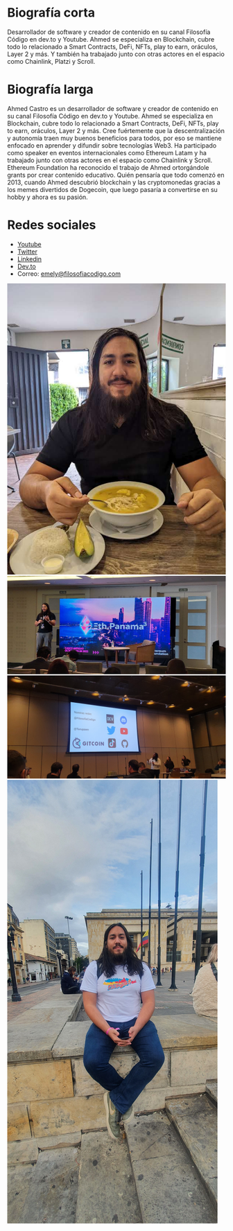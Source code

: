 # Biografía corta

Desarrollador de software y creador de contenido en su canal Filosofía Código en dev.to y Youtube. Ahmed se especializa en Blockchain, cubre todo lo relacionado a Smart Contracts, DeFi, NFTs, play to earn, oráculos, Layer 2 y más. Y también ha trabajado junto con otras actores en el espacio como Chainlink, Platzi y Scroll.

# Biografía larga

Ahmed Castro es un desarrollador de software y creador de contenido en su canal Filosofía Código en dev.to y Youtube. Ahmed se especializa en Blockchain, cubre todo lo relacionado a Smart Contracts, DeFi, NFTs, play to earn, oráculos, Layer 2 y más. Cree fuértemente que la descentralización y autonomía traen muy buenos beneficios para todos, por eso se mantiene enfocado en aprender y difundir sobre tecnologías Web3. Ha participado como speaker en eventos internacionales como Ethereum Latam y ha trabajado junto con otras actores en el espacio como Chainlink y Scroll. Ethereum Foundation ha reconocido el trabajo de Ahmed ortorgándole grants por crear contenido educativo. Quién pensaría que todo comenzó en 2013, cuando Ahmed descubrió blockchain y las cryptomonedas gracias a los memes divertidos de Dogecoin, que luego pasaría a convertirse en su hobby y ahora es su pasión.

# Redes sociales

* [Youtube](https://www.youtube.com/channel/UCNRB4tgwp09z4391JRjEsRA)
* [Twitter](https://twitter.com/FilosofiaCodigo)
* [Linkedin](https://www.linkedin.com/company/filosofia-codigo/)
* [Dev.to](https://dev.to/turupawn)
* Correo: emely@filosofiacodigo.com

![](https://raw.githubusercontent.com/FilosofiaCodigo/PressKit/main/img/01.jpg)
![](https://raw.githubusercontent.com/FilosofiaCodigo/PressKit/main/img/02.png)
![](https://raw.githubusercontent.com/FilosofiaCodigo/PressKit/main/img/03.jpg)
![](https://raw.githubusercontent.com/FilosofiaCodigo/PressKit/main/img/04.jpg)

